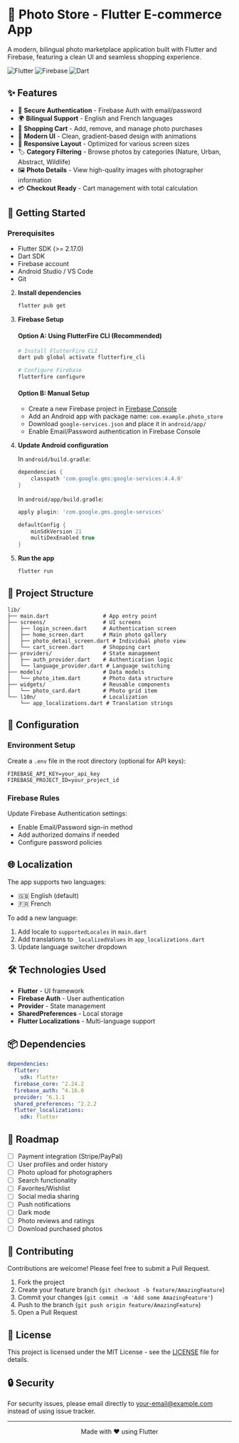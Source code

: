 # 📸 Photo Store - Flutter E-commerce App

A modern, bilingual photo marketplace application built with Flutter and Firebase, featuring a clean UI and seamless shopping experience.

![Flutter](https://img.shields.io/badge/Flutter-02569B?style=for-the-badge&logo=flutter&logoColor=white)
![Firebase](https://img.shields.io/badge/Firebase-FFCA28?style=for-the-badge&logo=firebase&logoColor=black)
![Dart](https://img.shields.io/badge/Dart-0175C2?style=for-the-badge&logo=dart&logoColor=white)

## ✨ Features

- 🔐 **Secure Authentication** - Firebase Auth with email/password
- 🌍 **Bilingual Support** - English and French languages
- 🛒 **Shopping Cart** - Add, remove, and manage photo purchases
- 🎨 **Modern UI** - Clean, gradient-based design with animations
- 📱 **Responsive Layout** - Optimized for various screen sizes
- 🏷️ **Category Filtering** - Browse photos by categories (Nature, Urban, Abstract, Wildlife)
- 🖼️ **Photo Details** - View high-quality images with photographer information
- 💳 **Checkout Ready** - Cart management with total calculation

## 🚀 Getting Started

### Prerequisites

- Flutter SDK (>= 2.17.0)
- Dart SDK
- Firebase account
- Android Studio / VS Code
- Git
2. **Install dependencies**
   ```bash
   flutter pub get
   ```

3. **Firebase Setup**

   #### Option A: Using FlutterFire CLI (Recommended)
   ```bash
   # Install FlutterFire CLI
   dart pub global activate flutterfire_cli
   
   # Configure Firebase
   flutterfire configure
   ```

   #### Option B: Manual Setup
   - Create a new Firebase project in [Firebase Console](https://console.firebase.google.com)
   - Add an Android app with package name: `com.example.photo_store`
   - Download `google-services.json` and place it in `android/app/`
   - Enable Email/Password authentication in Firebase Console

4. **Update Android configuration**

   In `android/build.gradle`:
   ```gradle
   dependencies {
       classpath 'com.google.gms:google-services:4.4.0'
   }
   ```

   In `android/app/build.gradle`:
   ```gradle
   apply plugin: 'com.google.gms.google-services'
   
   defaultConfig {
       minSdkVersion 21
       multiDexEnabled true
   }
   ```

5. **Run the app**
   ```bash
   flutter run
   ```

## 📁 Project Structure

```
lib/
├── main.dart                 # App entry point
├── screens/                  # UI screens
│   ├── login_screen.dart     # Authentication screen
│   ├── home_screen.dart      # Main photo gallery
│   ├── photo_detail_screen.dart # Individual photo view
│   └── cart_screen.dart      # Shopping cart
├── providers/                # State management
│   ├── auth_provider.dart    # Authentication logic
│   └── language_provider.dart # Language switching
├── models/                   # Data models
│   └── photo_item.dart       # Photo data structure
├── widgets/                  # Reusable components
│   └── photo_card.dart       # Photo grid item
└── l10n/                     # Localization
    └── app_localizations.dart # Translation strings
```

## 🔧 Configuration

### Environment Setup

Create a `.env` file in the root directory (optional for API keys):
```env
FIREBASE_API_KEY=your_api_key
FIREBASE_PROJECT_ID=your_project_id
```

### Firebase Rules

Update Firebase Authentication settings:
- Enable Email/Password sign-in method
- Add authorized domains if needed
- Configure password policies

## 🌐 Localization

The app supports two languages:
- 🇬🇧 English (default)
- 🇫🇷 French

To add a new language:
1. Add locale to `supportedLocales` in `main.dart`
2. Add translations to `_localizedValues` in `app_localizations.dart`
3. Update language switcher dropdown

## 🛠️ Technologies Used

- **Flutter** - UI framework
- **Firebase Auth** - User authentication
- **Provider** - State management
- **SharedPreferences** - Local storage
- **Flutter Localizations** - Multi-language support

## 📦 Dependencies

```yaml
dependencies:
  flutter:
    sdk: flutter
  firebase_core: ^2.24.2
  firebase_auth: ^4.16.0
  provider: ^6.1.1
  shared_preferences: ^2.2.2
  flutter_localizations:
    sdk: flutter
```


## 🚧 Roadmap

- [ ] Payment integration (Stripe/PayPal)
- [ ] User profiles and order history
- [ ] Photo upload for photographers
- [ ] Search functionality
- [ ] Favorites/Wishlist
- [ ] Social media sharing
- [ ] Push notifications
- [ ] Dark mode
- [ ] Photo reviews and ratings
- [ ] Download purchased photos

## 🤝 Contributing

Contributions are welcome! Please feel free to submit a Pull Request.

1. Fork the project
2. Create your feature branch (`git checkout -b feature/AmazingFeature`)
3. Commit your changes (`git commit -m 'Add some AmazingFeature'`)
4. Push to the branch (`git push origin feature/AmazingFeature`)
5. Open a Pull Request

## 📄 License

This project is licensed under the MIT License - see the [LICENSE](LICENSE) file for details.

## 🔒 Security

For security issues, please email directly to your-email@example.com instead of using issue tracker.

---

<p align="center">Made with ❤️ using Flutter</p>
